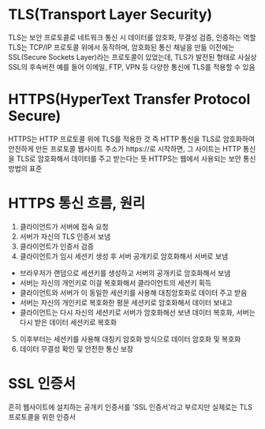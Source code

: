 # TLS(Transport Layer Security)
TLS는 보안 프로토콜로 네트워크 통신 시 데이터를 암호화, 무결성 검증, 인증하는 역할
TLS는 TCP/IP 프로토콜 위에서 동작하며, 암호화된 통신 채널을 만듦
이전에는 SSL(Secure Sockets Layer)라는 프로토콜이 있었는데, TLS가 발전된 형태로 사실상 SSL의 후속버전
예를 들어 이메일, FTP, VPN 등 다양한 통신에 TLS를 적용할 수 있음

# HTTPS(HyperText Transfer Protocol Secure)
HTTPS는 HTTP 프로토콜 위에 TLS를 적용한 것
즉 HTTP 통신을 TLS로 암호화하여 안전하게 만든 프로토콜
웹사이트 주소가 https://로 시작하면, 그 사이트는 HTTP 통신을 TLS로 암호화해서 데이터를 주고 받는다는 뜻
HTTPS는 웹에서 사용되는 보안 통신 방법의 표준

# HTTPS 통신 흐름, 원리
1. 클라이언트가 서버에 접속 요청
2. 서버가 자신의 TLS 인증서 보냄
3. 클라이언트가 인증서 검증
4. 클라이언트가 임시 세션키 생성 후 서버 공개키로 암호화해서 서버로 보냄
- 브라우저가 랜덤으로 세션키를 생성하고 서버의 공개키로 암호화해서 보냄
- 서버는 자신의 개인키로 이걸 복호화해서 클라이언트의 세션키 획득
- 클라이언트와 서버가 이 동일한 세션키를 사용해 대칭암호화로 데이터 주고 받음
- 서버는 자신의 개인키로 복호화한 평문 세션키로 암호화해서 데이터 보내고
- 클라이언트는 다시 자신의 세션키로 서버가 암호화해선 보낸 데이터 복호화, 서버는 다시 받은 데이터 세션키로 복호화
5. 이후부터는 세션키를 사용해 대칭키 암호화 방식으로 데이터 암호화 및 복호화
6. 데이터 무결성 확인 및 안전한 통신 보장


# SSL 인증서
흔히 웹사이트에 설치하는 공개키 인증서를 'SSL 인증서'라고 부르지만 실제로는 TLS 프로토콜을 위한 인증서

